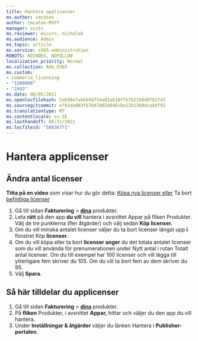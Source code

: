 ```yaml
---
title: Hantera applicenser
ms.author: cmcatee
author: cmcatee-MSFT
manager: scotv
ms.reviewer: micurn, nicholak
ms.audience: Admin
ms.topic: article
ms.service: o365-administration
ROBOTS: NOINDEX, NOFOLLOW
localization_priority: Normal
ms.collection: Adm_O365
ms.custom:
- commerce_licensing
- "1500008"
- "2443"
ms.date: 08/05/2021
ms.openlocfilehash: 5a698efab669df54a81e618ffb782349d8f62fd3
ms.sourcegitcommit: e781da003fb7b878854846cbe12b13b9dca8df92
ms.translationtype: MT
ms.contentlocale: sv-SE
ms.lasthandoff: 08/31/2021
ms.locfileid: "58836771"
---
```

# <a name="manage-app-licenses"></a>Hantera applicenser

## <a name="to-change-license-quantity"></a>Ändra antal licenser

**Titta på en video** som visar hur du gör detta: [Köpa nya licenser eller](https://go.microsoft.com/fwlink/p/?linkid=2154857) Ta bort [befintliga licenser](https://go.microsoft.com/fwlink/p/?linkid=2154938)

1. Gå till sidan **Fakturering**  >  **[dina](https://go.microsoft.com/fwlink/p/?linkid=842054)** produkter.
2. Leta **rätt** på den app **du vill** hantera i avsnittet Appar på fliken Produkter. Välj de tre punkterna (fler åtgärder) och välj sedan **Köp licenser.**
3. Om du vill minska antalet licenser väljer du ta bort licenser längst upp **i** fönstret Köp **licenser.**
4. Om du vill köpa eller ta  bort **licenser anger** du det totala antalet licenser som du vill använda för prenumerationen under Nytt antal i rutan Totalt antal licenser. Om du till exempel har 100 licenser och vill lägga till ytterligare fem skriver du 105. Om du vill ta bort fem av dem skriver du 95.
5. Välj **Spara**.

## <a name="to-assign-app-licenses"></a>Så här tilldelar du applicenser

1. Gå till sidan **Fakturering**  >  **[dina](https://go.microsoft.com/fwlink/p/?linkid=842054)** produkter.
2. På **fliken** Produkter, i avsnittet **Appar,** hittar och väljer du den app du vill hantera.
3. Under **Inställningar & åtgärder** väljer du länken Hantera i **Publisher-portalen**.